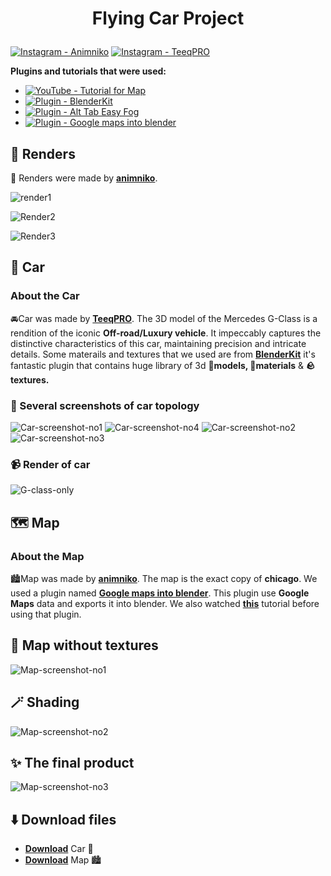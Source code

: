 # <p align="center">Flying Car Project</p>

[![Instagram - Animniko](https://img.shields.io/static/v1?label=Instagram&message=AnimNiko&color=ff69b4&logo=github)](https://www.instagram.com/animniko/)
[![Instagram - TeeqPRO](https://img.shields.io/static/v1?label=Instagram&message=TeeqPRO&color=blueviolet&logo=github)](https://www.instagram.com/teeqpro/)

**Plugins and tutorials that were used:**
-  [![YouTube - Tutorial for Map](https://img.shields.io/static/v1?label=YouTube&message=Tutorial+for+Map&color=red&logo=github)](https://www.youtube.com/watch?v=JC9IYCF-IAE)
-  [![Plugin - BlenderKit](https://img.shields.io/static/v1?label=Plugin&message=BlenderKit&color=green&logo=github)](https://www.blenderkit.com/get-blenderkit/)
-  [![Plugin - Alt Tab Easy Fog](https://img.shields.io/static/v1?label=Plugin&message=Alt+Tab+Easy+Fog&color=yellow&logo=github)](https://blendermarket.com/products/alt-tab-easy-fog)
-  [![Plugin - Google maps into blender](https://img.shields.io/static/v1?label=Plugin&message=Google+maps+into+blender&color=cyan&logo=github)](https://prochitecture.gumroad.com/l/blender-osm?layout=profile)

## 🎥 Renders

🎥 Renders were made by [**animniko**](https://www.instagram.com/animniko/).

![render1](https://github.com/N1KO7839/Latajace_auto/assets/140983640/696f744a-26ad-4528-9a09-b575cdda744f)

![Render2](https://github.com/N1KO7839/Latajace_auto/assets/140983640/2db033d9-a15b-4a8b-ab12-3c97a4a10618)

![Render3](https://github.com/N1KO7839/Latajace_auto/assets/140983640/b6bfd06d-e6f9-43d3-a3b0-4240b4e97572)

## 🚗 Car

### About the Car

🚘Car was made by [**TeeqPRO**](https://www.instagram.com/teeqpro/). The 3D model of the Mercedes G-Class is a rendition of the iconic **Off-road/Luxury vehicle**. It impeccably captures the distinctive characteristics of this car, maintaining precision and intricate details. Some materails and textures that we used are from [**BlenderKit**](https://www.blenderkit.com/get-blenderkit/) it's fantastic plugin that contains huge library of 3d **🔨models, 🧶materials** & **🪨textures.**

### 📸 Several screenshots of car topology

![Car-screenshot-no1](https://github.com/N1KO7839/Latajace_auto/assets/140983640/e4ea513b-a191-4f58-90ef-7e906ec8c3ab)
![Car-screenshot-no4](https://github.com/N1KO7839/Latajace_auto/assets/140983640/640105e2-48ad-43b4-9463-45ded76e455e)
![Car-screenshot-no2](https://github.com/N1KO7839/Latajace_auto/assets/140983640/f58156f8-e73a-4a3a-8c57-ad3da1a04876)
![Car-screenshot-no3](https://github.com/N1KO7839/Latajace_auto/assets/140983640/325d78e7-fcac-4bcd-bc20-9cabfc6c5061)

### 📹 Render of car

![G-class-only](https://github.com/N1KO7839/Flying-car-project/assets/140983640/ea5546fe-6814-4f69-ba99-22f0f43bec78)

## 🗺️ Map

### About the Map

🏙️Map was made by [**animniko**](https://www.instagram.com/animniko/). The map is the exact copy of **chicago**. We used a plugin named [**Google maps into blender**](https://prochitecture.gumroad.com/l/blender-osm?layout=profile). This plugin use **Google Maps** data and exports it into blender. We also watched [**this**](https://www.youtube.com/watch?v=JC9IYCF-IAE) tutorial before using that plugin.

## 🌇 Map without textures 

![Map-screenshot-no1](https://github.com/N1KO7839/Latajace_auto/assets/140983640/220cc0dd-2865-4c4f-85f9-484ad1102380)

## 🪄 Shading 

![Map-screenshot-no2](https://github.com/N1KO7839/Latajace_auto/assets/140983640/0efbd485-8d5d-407e-8fef-24253d0f4d7f)

## ✨ The final product

![Map-screenshot-no3](https://github.com/N1KO7839/Latajace_auto/assets/140983640/c30a2062-c2f1-41d6-be0b-2b271e020de6)

## ⬇️ Download files

- [**Download**](https://mega.nz/file/EzEXGbYA#IlNu3mpsCzd9ecb1T3MtCQFIuv1EO34EsSaLBcRnJEg) Car 🚗
- [**Download**](https://mega.nz/file/gylTFSBb#tosYZsMoezxVL6pDvMotZGJNobC1bFr2dfs8TsFJ8C8) Map 🏙️
